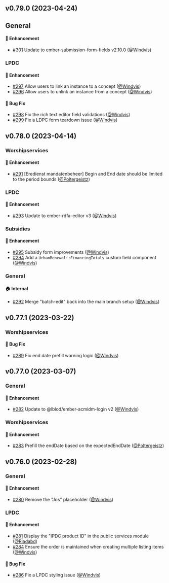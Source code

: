 ## v0.79.0 (2023-04-24)

## General
#### :rocket: Enhancement
* [#301](https://github.com/lblod/frontend-loket/pull/301) Update to ember-submission-form-fields v2.10.0 ([@Windvis](https://github.com/Windvis))

### LPDC
#### :rocket: Enhancement
* [#297](https://github.com/lblod/frontend-loket/pull/297) Allow users to link an instance to a concept ([@Windvis](https://github.com/Windvis))
* [#296](https://github.com/lblod/frontend-loket/pull/296) Allow users to unlink an instance from a concept ([@Windvis](https://github.com/Windvis))

#### :bug: Bug Fix
* [#298](https://github.com/lblod/frontend-loket/pull/298) Fix the rich text editor field validations ([@Windvis](https://github.com/Windvis))
* [#299](https://github.com/lblod/frontend-loket/pull/299) Fix a LDPC form teardown issue ([@Windvis](https://github.com/Windvis))


## v0.78.0 (2023-04-14)

### Worshipservices 
#### :rocket: Enhancement
* [#291](https://github.com/lblod/frontend-loket/pull/291) [Eredienst mandatenbeheer] Begin and End date should be limited to the period bounds ([@Poltergeistz](https://github.com/Poltergeistz))

### LPDC 
#### :rocket: Enhancement
* [#293](https://github.com/lblod/frontend-loket/pull/293) Update to ember-rdfa-editor v3 ([@Windvis](https://github.com/Windvis))

### Subsidies 
#### :rocket: Enhancement
* [#295](https://github.com/lblod/frontend-loket/pull/295) Subsidy form improvements ([@Windvis](https://github.com/Windvis))
* [#294](https://github.com/lblod/frontend-loket/pull/294) Add a `UrbanRenewal::FinancingTotals` custom field component ([@Windvis](https://github.com/Windvis))

### General 
#### :house: Internal
* [#292](https://github.com/lblod/frontend-loket/pull/292) Merge "batch-edit" back into the main branch setup ([@Windvis](https://github.com/Windvis))


## v0.77.1 (2023-03-22)

### Worshipservices 
#### :bug: Bug Fix
* [#289](https://github.com/lblod/frontend-loket/pull/289) Fix end date prefill warning logic ([@Windvis](https://github.com/Windvis))

## v0.77.0 (2023-03-07)

### General 
#### :rocket: Enhancement
* [#282](https://github.com/lblod/frontend-loket/pull/282) Update to @lblod/ember-acmidm-login v2 ([@Windvis](https://github.com/Windvis))

### Worshipservices 
#### :rocket: Enhancement
* [#283](https://github.com/lblod/frontend-loket/pull/283) Prefill the endDate based on the expectedEndDate ([@Poltergeistz](https://github.com/Poltergeistz))


## v0.76.0 (2023-02-28)

### General 
#### :rocket: Enhancement
* [#280](https://github.com/lblod/frontend-loket/pull/280) Remove the "Jos" placeholder ([@Windvis](https://github.com/Windvis))

### LPDC 
#### :rocket: Enhancement
* [#281](https://github.com/lblod/frontend-loket/pull/281) Display the "IPDC product ID" in the public services module ([@Riadabd](https://github.com/Riadabd))
* [#284](https://github.com/lblod/frontend-loket/pull/284) Ensure the order is maintained when creating multiple listing items ([@Windvis](https://github.com/Windvis))

#### :bug: Bug Fix
* [#286](https://github.com/lblod/frontend-loket/pull/286) Fix a LPDC styling issue ([@Windvis](https://github.com/Windvis))
